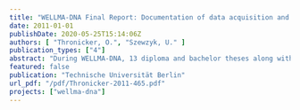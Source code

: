 ```yaml
---
title: "WELLMA-DNA Final Report: Documentation of data acquisition and conclusions"
date: 2011-01-01
publishDate: 2020-05-25T15:14:06Z
authors: [ "Thronicker, O.", "Szewzyk, U." ]
publication_types: ["4"]
abstract: "During WELLMA-DNA, 13 diploma and bachelor theses along with several internships have been completed. A sampling system for biofilm samples as well as a sampling device for water samples have been designed and tested.  More than 400 DNA samples of different well sites have been collected and analyzed. Microbiological and molecular methods have been combined to gain a better understanding of the community composition of the ochre forming biofilms inside the wells. Molecular methods included PCR, DGGE, cloning and sequencing.  During the project, the bacterial populations of an unprecedented number of wells have been analyzed and several indicator bacteria for iron-related well clogging have been identified. Alongside iron-oxidizing bacteria, iron-reducing bacteria have been found in the wells and their potential for ochre-solubilization was confirmed. Alongside the molecular experiments, microbiological trials included the isolation of pure cultures, microscopic analysis and physiological tests. The morphology of the encountered iron bacteria could be classified into four different groups, which may have an impact on the rigidity of the biofilms on a macroscopic level. We were able to cultivate several of these indicator organisms, which could play an important role in the formation of ochreous deposits in the Berlin wells. During experiments utilizing microscopic flow cells, differences in growth rate and patterns of these ochre-forming bacteria have been observed.  For several of the identified indicator bacteria, primers have been calculated. These primers will allow for the first time to quantify the amount of indicator bacteria in a water sample and to derive operational pointers.  In addition, several experiments regarding the effect of hydrogen peroxide on ochre forming biofilms have been conducted and the effect of an additional electron donor (ethanol) on the communities has been tested. For future data acquisition and documentation, a guideline for classifying the degree of pump clogging has been developed."
featured: false
publication: "Technische Universität Berlin"
url_pdf: "/pdf/Thronicker-2011-465.pdf"
projects: ["wellma-dna"]
---
```


